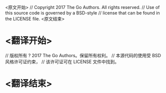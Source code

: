 
<原文开始>
// Copyright 2017 The Go Authors. All rights reserved.
// Use of this source code is governed by a BSD-style
// license that can be found in the LICENSE file.
<原文结束>

# <翻译开始>
// 版权所有 ? 2017 The Go Authors。保留所有权利。
// 本源代码的使用受 BSD 风格许可证约束，
// 该许可证可在 LICENSE 文件中找到。
# <翻译结束>

